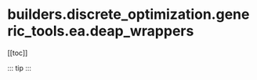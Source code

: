 # builders.discrete_optimization.generic_tools.ea.deap_wrappers

[[toc]]

::: tip
<skdecide-summary></skdecide-summary>
:::

